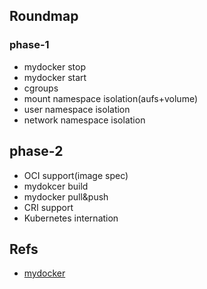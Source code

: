 ## Roundmap

### phase-1

* mydocker stop
* mydocker start
* cgroups
* mount namespace isolation(aufs+volume)
* user namespace isolation
* network namespace isolation

## phase-2

* OCI support(image spec)
* mydokcer build
* mydocker pull&push
* CRI support
* Kubernetes internation

## Refs

* [mydocker](https://github.com/xianlubird/mydocker/tree/code-5.8)
